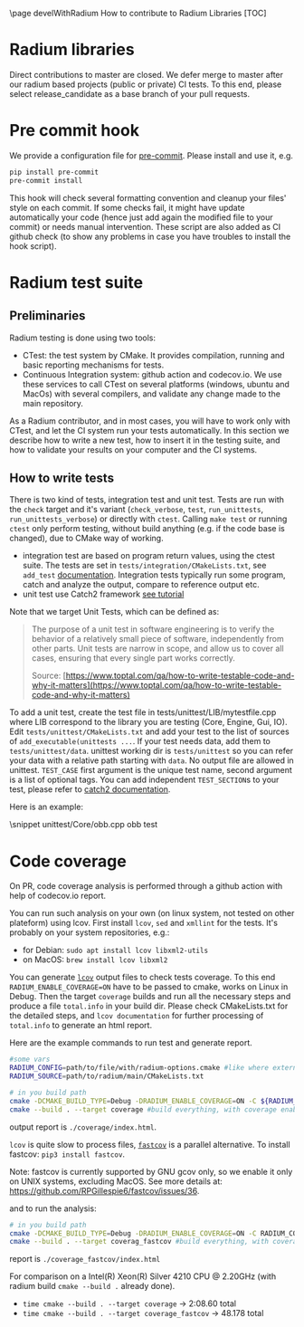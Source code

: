 \page develWithRadium How to contribute to Radium Libraries
[TOC]

# Radium libraries

Direct contributions to master are closed.
We defer merge to master after our radium based projects (public or private) CI tests.
To this end, please select release_candidate as a base branch of your pull requests.

# Pre commit hook

We provide a configuration file for [pre-commit](https://pre-commit.com/). Please install and use it, e.g.

```bash
pip install pre-commit
pre-commit install
```

This hook will check several formatting convention and cleanup your files' style on each commit. If some checks fail,
it might have update automatically your code (hence just add again the modified file to your commit) or needs manual intervention.
These script are also added as CI github check (to show any problems in case you have troubles to install the hook script).

# Radium test suite

## Preliminaries

Radium testing is done using two tools:

- CTest: the test system by CMake. It provides compilation, running and basic reporting mechanisms for tests.
- Continuous Integration system: github action and codecov.io. We use these services to call CTest on several platforms (windows, ubuntu and MacOs) with several compilers, and validate any change made to the main repository.

As a Radium contributor, and in most cases, you will have to work only with CTest, and let the CI system run your tests automatically.
In this section we describe how to write a new test, how to insert it in the testing suite, and how to validate your results on your computer and the CI systems.

## How to write tests

There is two kind of tests, integration test and unit test. Tests are run with the `check` target and it's variant (`check_verbose`, `test`, `run_unittests`, `run_unittests_verbose`) or directly with `ctest`.
Calling `make test` or running `ctest` only perform testing, without build anything (e.g. if the code base is changed), due to CMake way of working.

- integration test are based on program return values, using the ctest suite. The tests are set in `tests/integration/CMakeLists.txt`, see `add_test` [documentation](https://cmake.org/cmake/help/latest/command/add_test.html).
  Integration tests typically run some program, catch and analyze the output, compare to reference output etc.
- unit test use Catch2 framework [see tutorial](https://github.com/catchorg/Catch2/blob/devel/docs/tutorial.md)

Note that we target Unit Tests, which can be defined as:
> The purpose of a unit test in software engineering is to verify the behavior of a relatively small piece of software,
> independently from other parts. Unit tests are narrow in scope, and allow us to cover all cases, ensuring that every
> single part works correctly.
>
> Source: [https://www.toptal.com/qa/how-to-write-testable-code-and-why-it-matters](https://www.toptal.com/qa/how-to-write-testable-code-and-why-it-matters)

To add a unit test,
create the test file in tests/unittest/LIB/mytestfile.cpp where LIB correspond to the library you are testing (Core, Engine, Gui, IO).
Edit `tests/unittest/CMakeLists.txt` and add your test to the list of sources of `add_executable(unittests ...`.
If your test needs data, add them to `tests/unittest/data`. unittest working dir is `tests/unittest` so you can refer your data with a relative path starting with `data`. No output file are allowed in unittest.
`TEST_CASE` first argument is the unique test name, second argument is a list of optional tags. You can add independent `TEST_SECTION`s to your test, please refer to [catch2 documentation](https://github.com/catchorg/Catch2/tree/devel/docs).

Here is an example:

\snippet unittest/Core/obb.cpp obb test

# Code coverage

On PR, code coverage analysis is performed through a github action with help of codecov.io report.

You can run such analysis on your own (on linux system, not tested on other plateform) using lcov.
First install `lcov`, `sed` and `xmllint` for the tests.
It's probably on your system repositories, e.g.:

- for Debian: `sudo apt install lcov libxml2-utils`
- on MacOS: `brew install lcov libxml2`

You can generate [`lcov`](http://ltp.sourceforge.net/coverage/lcov.php) output files to check tests coverage.
To this end `RADIUM_ENABLE_COVERAGE=ON` have to be passed to cmake, works on Linux in Debug.
Then the target `coverage` builds and run all the necessary steps and produce a file `total.info` in your build dir.
Please check CMakeLists.txt for the detailed steps, and `lcov documentation` for further processing of `total.info` to generate an html report.

Here are the example commands to run test and generate report.

```bash
#some vars
RADIUM_CONFIG=path/to/file/with/radium-options.cmake #like where external are built ... it's optionnal
RADIUM_SOURCE=path/to/radium/main/CMakeLists.txt

# in you build path
cmake -DCMAKE_BUILD_TYPE=Debug -DRADIUM_ENABLE_COVERAGE=ON -C ${RADIUM_CONFIG} ${RADIUM_SOURCE}
cmake --build . --target coverage #build everything, with coverage enable, run test, perform analysis
```

output report is `./coverage/index.html`.

`lcov` is quite slow to process files, [`fastcov`](https://github.com/RPGillespie6/fastcov/blob/master/fastcov.py) is a parallel alternative.
To install fastcov: `pip3 install fastcov`.

Note: fastcov is currently supported by GNU gcov only, so we enable it only on UNIX systems, excluding MacOS. See more details at: <https://github.com/RPGillespie6/fastcov/issues/36>.

and to run the analysis:

```bash
# in you build path
cmake -DCMAKE_BUILD_TYPE=Debug -DRADIUM_ENABLE_COVERAGE=ON -C RADIUM_CONFIG RADIUM_SOURCE
cmake --build . --target coverag_fastcov #build everything, with coverage enable, run test, perform analysis
```

report is  `./coverage_fastcov/index.html`

For comparison on a Intel(R) Xeon(R) Silver 4210 CPU @ 2.20GHz (with radium build `cmake --build .` already done).

- `time cmake --build . --target coverage` -> 2:08.60 total
- `time cmake --build . --target coverage_fastcov` ->  48.178 total
